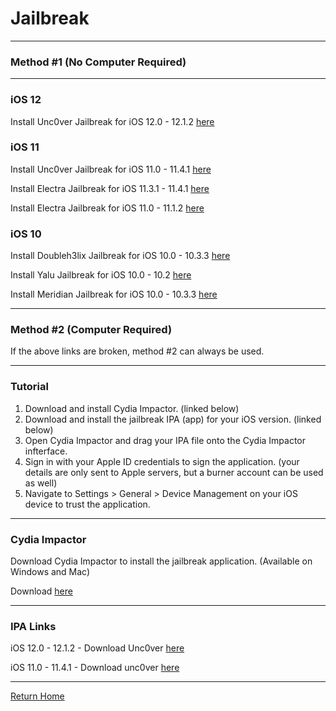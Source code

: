 # Jailbreak

_____

### Method #1 (No Computer Required)

_____

### iOS 12

Install Unc0ver Jailbreak for iOS 12.0 - 12.1.2 [here](itms-services://?action=download-manifest&url=https://ignition.fun/install.php%3Fapp%3D350)

### iOS 11

Install Unc0ver Jailbreak for iOS 11.0 - 11.4.1 [here](itms-services://?action=download-manifest&url=https://ignition.fun/install.php%3Fapp%3D350)

Install Electra Jailbreak for iOS 11.3.1 - 11.4.1 [here](itms-services://?action=download-manifest&url=https://ignition.fun/install.php%3Fapp%3D349)

Install Electra Jailbreak for iOS 11.0 - 11.1.2 [here](itms-services://?action=download-manifest&url=https://ignition.fun/install.php%3Fapp%3D34)

### iOS 10

Install Doubleh3lix Jailbreak for iOS 10.0 - 10.3.3 [here](itms-services://?action=download-manifest&url=https://ignition.fun/install.php%3Fapp%3D31)

Install Yalu Jailbreak for iOS 10.0 - 10.2 [here](itms-services://?action=download-manifest&url=https://ignition.fun/install.php%3Fapp%3D181)

Install Meridian Jailbreak for iOS 10.0 - 10.3.3 [here](itms-services://?action=download-manifest&url=https://ignition.fun/install.php%3Fapp%3D106)

_____

### Method #2 (Computer Required)

If the above links are broken, method #2 can always be used.

_____ 

### Tutorial

1. Download and install Cydia Impactor. (linked below)
2. Download and install the jailbreak IPA (app) for your iOS version. (linked below)
3. Open Cydia Impactor and drag your IPA file onto the Cydia Impactor infterface.
4. Sign in with your Apple ID credentials to sign the application. (your details are only sent to Apple servers, but a burner account can be used as well)
6. Navigate to Settings > General > Device Management on your iOS device to trust the application.

_____

### Cydia Impactor

Download Cydia Impactor to install the jailbreak application. (Available on Windows and Mac)

Download [here](http://www.cydiaimpactor.com/)

_____

### IPA Links

iOS 12.0 - 12.1.2 - Download Unc0ver [here](https://github.com/pwn20wndstuff/Undecimus/releases/download/v3.0.0%25b48/Undecimus-v3.0.0-b48.ipa)

iOS 11.0 - 11.4.1 - Download unc0ver [here](https://github.com/pwn20wndstuff/Undecimus/releases/download/v3.0.0%25b48/Undecimus-v3.0.0-b48.ipa)







_____


[Return Home](theapplearchive.github.io)
